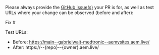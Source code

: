 Please always provide the [GitHub issue(s)](../issues) your PR is for, as well as test URLs where your change can be observed (before and after):

Fix #<gh-issue-id>

Test URLs:
- Before: https://main--gabrielwalt-medtronic--aemysites.aem.live/
- After: https://<branch>--{repo}--{owner}.aem.live/
